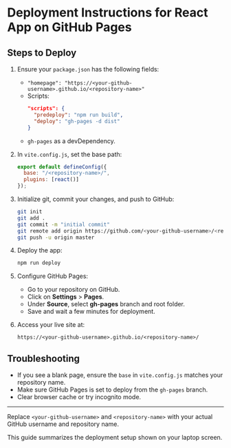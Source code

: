 # Deployment Instructions for React App on GitHub Pages

## Steps to Deploy

1. Ensure your `package.json` has the following fields:
   - `"homepage": "https://<your-github-username>.github.io/<repository-name>"`
   - Scripts:
     ```json
     "scripts": {
       "predeploy": "npm run build",
       "deploy": "gh-pages -d dist"
     }
     ```
   - `gh-pages` as a devDependency.

2. In `vite.config.js`, set the base path:
   ```js
   export default defineConfig({
     base: "/<repository-name>/",
     plugins: [react()]
   });
   ```

3. Initialize git, commit your changes, and push to GitHub:
   ```bash
   git init
   git add .
   git commit -m "initial commit"
   git remote add origin https://github.com/<your-github-username>/<repository-name>.git
   git push -u origin master
   ```

4. Deploy the app:
   ```bash
   npm run deploy
   ```

5. Configure GitHub Pages:
   - Go to your repository on GitHub.
   - Click on **Settings** > **Pages**.
   - Under **Source**, select **gh-pages** branch and root folder.
   - Save and wait a few minutes for deployment.

6. Access your live site at:
   ```
   https://<your-github-username>.github.io/<repository-name>/
   ```

## Troubleshooting

- If you see a blank page, ensure the `base` in `vite.config.js` matches your repository name.
- Make sure GitHub Pages is set to deploy from the `gh-pages` branch.
- Clear browser cache or try incognito mode.

---

Replace `<your-github-username>` and `<repository-name>` with your actual GitHub username and repository name.

This guide summarizes the deployment setup shown on your laptop screen.
